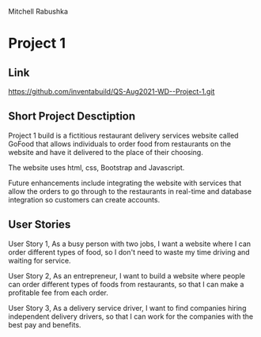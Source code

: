 Mitchell Rabushka

# Project 1

## Link
https://github.com/inventabuild/QS-Aug2021-WD--Project-1.git

## Short Project Desctiption

Project 1 build is a fictitious restaurant delivery services website called GoFood that allows individuals to order food from restaurants on the website and have it delivered to the place of their choosing.

The website uses html, css, Bootstrap and Javascript.

Future enhancements include integrating the website with services that allow the orders to go through to the restaurants in real-time and database integration so customers can create accounts.

## User Stories

User Story 1, As a busy person with two jobs, I want a website where I can order different types of food, so I don't need to waste my time driving and waiting for service.

User Story 2, As an entrepreneur, I want to build a website where people can order different types of foods from restaurants, so that I can make a profitable fee from each order.

User Story 3, As a delivery service driver, I want to find companies hiring independent delivery drivers, so that I can work for the companies with the best pay and benefits.